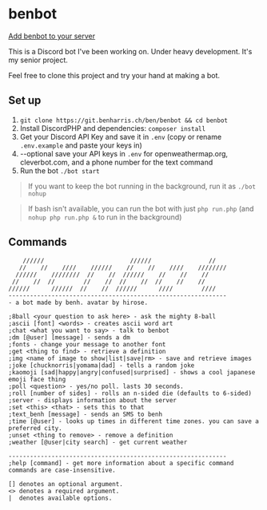 # benbot

[Add benbot to your server](https://discordapp.com/api/oauth2/authorize?client_id=288416337057939456&scope=bot&permissions=0)

This is a Discord bot I've been working on. Under heavy development. It's my senior project.

Feel free to clone this project and try your hand at making a bot. 

## Set up

1. `git clone https://git.benharris.ch/ben/benbot && cd benbot`
1. Install DiscordPHP and dependencies: `composer install`
1. Get your Discord API Key and save it in `.env` (copy or rename `.env.example` and paste your keys in)
2. --optional save your API keys in `.env` for openweathermap.org, cleverbot.com, and a phone number for the text command
1. Run the bot `./bot start`

>If you want to keep the bot running in the background, run it as `./bot nohup`

>If bash isn't available, you can run the bot with just `php run.php` (and `nohup php run.php &` to run in the background)


## Commands

```
    //////                        //////                //
   //    //    ////    //////    //    //    ////    ////////
  //////    ////////  //    //  //////    //    //    //
 //    //  //        //    //  //    //  //    //    //
//////      //////  //    //  //////      ////        ////
-------------------------------------------------------------
- a bot made by benh. avatar by hirose.

;8ball <your question to ask here> - ask the mighty 8-ball
;ascii [font] <words> - creates ascii word art
;chat <what you want to say> - talk to benbot
;dm [@user] [message] - sends a dm
;fonts - change your message to another font
;get <thing to find> - retrieve a definition
;img <name of image to show|list|save|rm> - save and retrieve images
;joke [chucknorris|yomama|dad] - tells a random joke
;kaomoji [sad|happy|angry|confused|surprised] - shows a cool japanese emoji face thing
;poll <question> - yes/no poll. lasts 30 seconds.
;roll [number of sides] - rolls an n-sided die (defaults to 6-sided)
;server - displays information about the server
;set <this> <that> - sets this to that
;text_benh [message] - sends an SMS to benh
;time [@user] - looks up times in different time zones. you can save a preferred city.
;unset <thing to remove> - remove a definition
;weather [@user|city search] - get current weather

-------------------------------------------------------------
;help [command] - get more information about a specific command
commands are case-insensitive.

[] denotes an optional argument.
<> denotes a required argument.
|  denotes available options.
```
